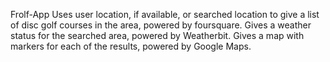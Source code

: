 Frolf-App
Uses user location, if available, or searched location to give a list of disc golf courses in the area, powered by foursquare.
Gives a weather status for the searched area, powered by Weatherbit.
Gives a map with markers for each of the results, powered by Google Maps.
